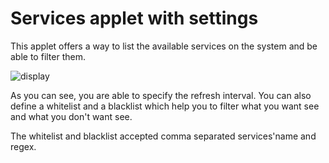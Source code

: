 # Services applet with settings

This applet offers a way to list the available services on the system and be able to filter them.

![display](../../screenshot.png)

As you can see, you are able to specify the refresh interval.
You can also define a whitelist and a blacklist which help you to filter what you want see and what you don't want see.

The whitelist and blacklist accepted comma separated services'name and regex.
